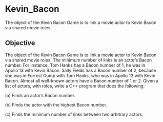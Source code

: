 # Kevin_Bacon
The object of the Kevin Bacon Game is to link a movie actor to Kevin Bacon via shared movie roles.

## Objective
The object of the Kevin Bacon Game is to link a movie actor to Kevin Bacon
via shared movie roles. The minimum number of links is an actor’s Bacon
number.  For instance, Tom Hanks has a Bacon number of 1; he was in Apollo
13 with Kevin Bacon. Sally Fields has a Bacon number of 2, because she was
in Forrest Gump with Tom Hanks, who was in Apollo 13 with Kevin Bacon.
Almost all well-known actors have a Bacon number of 1 or 2. Given a list of
actors, with roles, write a C++ program that does the following:

(a) Finds an actor’s Bacon number.

(b) Finds the actor with the highest Bacon number.

(c) Finds the minimum number of links between two arbitrary actors.


